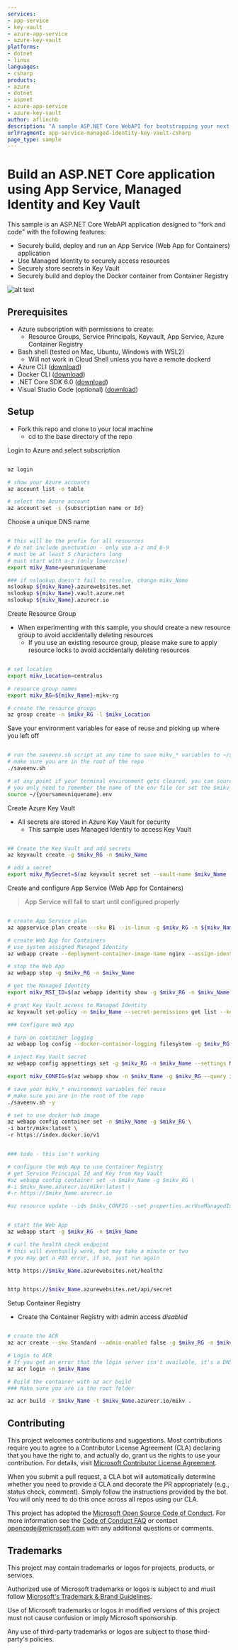 ```yaml
---
services:
- app-service
- key-vault
- azure-app-service
- azure-key-vault
platforms:
- dotnet
- linux
languages:
- csharp
products:
- azure
- dotnet
- aspnet
- azure-app-service
- azure-key-vault
author: aflinchb
description: "A sample ASP.NET Core WebAPI for bootstrapping your next App Service app using Managed Identity and Key Vault"
urlFragment: app-service-managed-identity-key-vault-csharp
page_type: sample
---
```


# Build an ASP.NET Core application using App Service, Managed Identity and Key Vault

This sample is an ASP.NET Core WebAPI application designed to "fork and code" with the following features:

* Securely build, deploy and run an App Service (Web App for Containers) application
* Use Managed Identity to securely access resources
* Securely store secrets in Key Vault
* Securely build and deploy the Docker container from Container Registry

![alt text](./docs/images/architecture.jpg "Architecture Diagram")

## Prerequisites

* Azure subscription with permissions to create:
  * Resource Groups, Service Principals, Keyvault, App Service, Azure Container Registry
* Bash shell (tested on Mac, Ubuntu, Windows with WSL2)
  * Will not work in Cloud Shell unless you have a remote dockerd
* Azure CLI ([download](https://docs.microsoft.com/en-us/cli/azure/install-azure-cli?view=azure-cli-latest))
* Docker CLI ([download](https://docs.docker.com/install/))
* .NET Core SDK 6.0 ([download](https://dotnet.microsoft.com/download))
* Visual Studio Code (optional) ([download](https://code.visualstudio.com/download))

## Setup

* Fork this repo and clone to your local machine
  * cd to the base directory of the repo

Login to Azure and select subscription

```bash

az login

# show your Azure accounts
az account list -o table

# select the Azure account
az account set -s {subscription name or Id}

```

Choose a unique DNS name

```bash

# this will be the prefix for all resources
# do not include punctuation - only use a-z and 0-9
# must be at least 5 characters long
# must start with a-z (only lowercase)
export mikv_Name=youruniquename

### if nslookup doesn't fail to resolve, change mikv_Name
nslookup ${mikv_Name}.azurewebsites.net
nslookup ${mikv_Name}.vault.azure.net
nslookup ${mikv_Name}.azurecr.io

```

Create Resource Group

* When experimenting with this sample, you should create a new resource group to avoid accidentally deleting resources
  * If you use an existing resource group, please make sure to apply resource locks to avoid accidentally deleting resources
  
```bash

# set location
export mikv_Location=centralus

# resource group names
export mikv_RG=${mikv_Name}-mikv-rg

# create the resource groups
az group create -n $mikv_RG -l $mikv_Location

```

Save your environment variables for ease of reuse and picking up where you left off

```bash

# run the saveenv.sh script at any time to save mikv_* variables to ~/${mikv_Name}.env
# make sure you are in the root of the repo
./saveenv.sh

# at any point if your terminal environment gets cleared, you can source the file
# you only need to remember the name of the env file (or set the $mikv_Name variable again)
source ~/{yoursameuniquename}.env

```

Create Azure Key Vault

* All secrets are stored in Azure Key Vault for security
  * This sample uses Managed Identity to access Key Vault

```bash

## Create the Key Vault and add secrets
az keyvault create -g $mikv_RG -n $mikv_Name

# add a secret
export mikv_MySecret=$(az keyvault secret set --vault-name $mikv_Name --name "MySecret" --value "Hello from Key Vault and Managed Identity" --query id -o tsv)

```

Create and configure App Service (Web App for Containers)

> App Service will fail to start until configured properly

```bash

# create App Service plan
az appservice plan create --sku B1 --is-linux -g $mikv_RG -n ${mikv_Name}-plan

# create Web App for Containers
# use system assigned Managed Identity
az webapp create --deployment-container-image-name nginx --assign-identity '[system]' -g $mikv_RG -n $mikv_Name -p ${mikv_Name}-plan

# stop the Web App
az webapp stop -g $mikv_RG -n $mikv_Name

# get the Managed Identity
export mikv_MSI_ID=$(az webapp identity show -g $mikv_RG -n $mikv_Name --query principalId -o tsv)

# grant Key Vault access to Managed Identity
az keyvault set-policy -n $mikv_Name --secret-permissions get list --key-permissions get list --object-id $mikv_MSI_ID

### Configure Web App

# turn on container logging
az webapp log config --docker-container-logging filesystem -g $mikv_RG -n $mikv_Name

# inject Key Vault secret
az webapp config appsettings set -g $mikv_RG -n $mikv_Name --settings MySecret="@Microsoft.KeyVault(SecretUri=${mikv_MySecret})"

export mikv_CONFIG=$(az webapp show -n $mikv_Name -g $mikv_RG --query id --output tsv)"/config/web"

# save your mikv_* environment variables for reuse
# make sure you are in the root of the repo
./saveenv.sh -y

# set to use docker hub image
az webapp config container set -n $mikv_Name -g $mikv_RG \
-i bartr/mikv:latest \
-r https://index.docker.io/v1


### todo - this isn't working

# configure the Web App to use Container Registry
# get Service Principal Id and Key from Key Vault
#az webapp config container set -n $mikv_Name -g $mikv_RG \
#-i $mikv_Name.azurecr.io/mikv:latest \
#-r https://$mikv_Name.azurecr.io

#az resource update --ids $mikv_CONFIG --set properties.acrUseManagedIdentityCreds=true --query properties.acrUseManagedIdentityCreds -o tsv


# start the Web App
az webapp start -g $mikv_RG -n $mikv_Name

# curl the health check endpoint
# this will eventually work, but may take a minute or two
# you may get a 403 error, if so, just run again

http https://$mikv_Name.azurewebsites.net/healthz


http https://$mikv_Name.azurewebsites.net/api/secret

```

Setup Container Registry

* Create the Container Registry with admin access *disabled*

```bash

# create the ACR
az acr create --sku Standard --admin-enabled false -g $mikv_RG -n $mikv_Name

# Login to ACR
# If you get an error that the login server isn't available, it's a DNS issue that will resolve in a minute or two, just retry
az acr login -n $mikv_Name

# Build the container with az acr build
### Make sure you are in the root folder

az acr build -r $mikv_Name -t $mikv_Name.azurecr.io/mikv .

```

## Contributing

This project welcomes contributions and suggestions. Most contributions require you to agree to a Contributor License Agreement (CLA) declaring that you have the right to, and actually do, grant us the rights to use your contribution. For details, visit [Microsoft Contributor License Agreement](https://cla.opensource.microsoft.com).

When you submit a pull request, a CLA bot will automatically determine whether you need to provide a CLA and decorate the PR appropriately (e.g., status check, comment). Simply follow the instructions provided by the bot. You will only need to do this once across all repos using our CLA.

This project has adopted the [Microsoft Open Source Code of Conduct](https://opensource.microsoft.com/codeofconduct/). For more information see the [Code of Conduct FAQ](https://opensource.microsoft.com/codeofconduct/faq/) or contact [opencode@microsoft.com](mailto:opencode@microsoft.com) with any additional questions or comments.

## Trademarks

This project may contain trademarks or logos for projects, products, or services.

Authorized use of Microsoft trademarks or logos is subject to and must follow [Microsoft's Trademark & Brand Guidelines](https://www.microsoft.com/en-us/legal/intellectualproperty/trademarks/usage/general).

Use of Microsoft trademarks or logos in modified versions of this project must not cause confusion or imply Microsoft sponsorship.

Any use of third-party trademarks or logos are subject to those third-party's policies.
